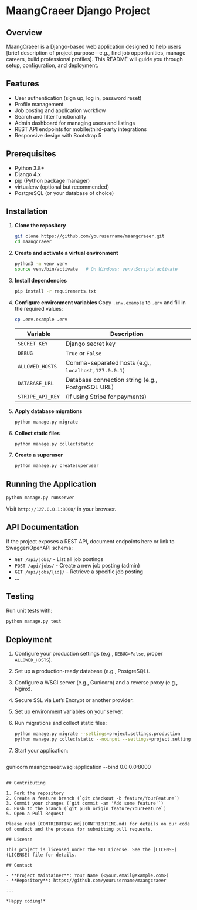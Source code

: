 # MaangCraeer Django Project

## Overview

MaangCraeer is a Django-based web application designed to help users \[brief description of project purpose—e.g., find job opportunities, manage careers, build professional profiles]. This README will guide you through setup, configuration, and deployment.

## Features

* User authentication (sign up, log in, password reset)
* Profile management
* Job posting and application workflow
* Search and filter functionality
* Admin dashboard for managing users and listings
* REST API endpoints for mobile/third-party integrations
* Responsive design with Bootstrap 5

## Prerequisites

* Python 3.8+
* Django 4.x
* pip (Python package manager)
* virtualenv (optional but recommended)
* PostgreSQL (or your database of choice)

## Installation

1. **Clone the repository**

   ```bash
   git clone https://github.com/yourusername/maangcraeer.git
   cd maangcraeer
   ```

2. **Create and activate a virtual environment**

   ```bash
   python3 -m venv venv
   source venv/bin/activate   # On Windows: venv\Scripts\activate
   ```

3. **Install dependencies**

   ```bash
   pip install -r requirements.txt
   ```

4. **Configure environment variables**
   Copy `.env.example` to `.env` and fill in the required values:

   ```bash
   cp .env.example .env
   ```

   | Variable         | Description                                         |
   | ---------------- | --------------------------------------------------- |
   | `SECRET_KEY`     | Django secret key                                   |
   | `DEBUG`          | `True` or `False`                                   |
   | `ALLOWED_HOSTS`  | Comma-separated hosts (e.g., `localhost,127.0.0.1`) |
   | `DATABASE_URL`   | Database connection string (e.g., PostgreSQL URL)   |
   | `STRIPE_API_KEY` | (If using Stripe for payments)                      |

5. **Apply database migrations**

   ```bash
   python manage.py migrate
   ```

6. **Collect static files**

   ```bash
   python manage.py collectstatic
   ```

7. **Create a superuser**

   ```bash
   python manage.py createsuperuser
   ```

## Running the Application

```bash
python manage.py runserver
```

Visit `http://127.0.0.1:8000/` in your browser.

## API Documentation

If the project exposes a REST API, document endpoints here or link to Swagger/OpenAPI schema:

* `GET /api/jobs/` - List all job postings
* `POST /api/jobs/` - Create a new job posting (admin)
* `GET /api/jobs/{id}/` - Retrieve a specific job posting
* ...

## Testing

Run unit tests with:

```bash
python manage.py test
```

## Deployment

1. Configure your production settings (e.g., `DEBUG=False`, proper `ALLOWED_HOSTS`).
2. Set up a production-ready database (e.g., PostgreSQL).
3. Configure a WSGI server (e.g., Gunicorn) and a reverse proxy (e.g., Nginx).
4. Secure SSL via Let’s Encrypt or another provider.
5. Set up environment variables on your server.
6. Run migrations and collect static files:

   ```bash
   python manage.py migrate --settings=project.settings.production
   python manage.py collectstatic --noinput --settings=project.settings.production
   ```
7. Start your application:

   ```bash
   ```

gunicorn maangcraeer.wsgi\:application --bind 0.0.0.0:8000

```

## Contributing

1. Fork the repository
2. Create a feature branch (`git checkout -b feature/YourFeature`)
3. Commit your changes (`git commit -am 'Add some feature'`)
4. Push to the branch (`git push origin feature/YourFeature`)
5. Open a Pull Request

Please read [CONTRIBUTING.md](CONTRIBUTING.md) for details on our code of conduct and the process for submitting pull requests.

## License

This project is licensed under the MIT License. See the [LICENSE](LICENSE) file for details.

## Contact

- **Project Maintainer**: Your Name (<your.email@example.com>)
- **Repository**: https://github.com/yourusername/maangcraeer

---

*Happy coding!*

```
